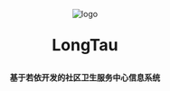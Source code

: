 <p align="center">
	<img alt="logo" src="src/main/resources/static/favicon.ico">
</p>
<h1 align="center" style="margin: 30px 0 30px; font-weight: bold;">LongTau</h1>
<h4 align="center">基于若依开发的社区卫生服务中心信息系统</h4>
